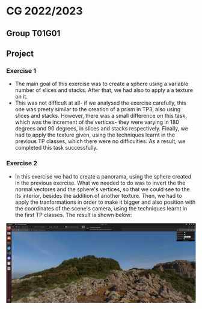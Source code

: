 # CG 2022/2023

## Group T01G01

## Project

### Exercise 1

- The main goal of this exercise was to create a sphere using a variable number of slices and stacks. After that, we had also to apply a a texture on it.
- This was not difficult at all- if we analysed the exercise carefully, this one was preety similar to the creation of a prism in TP3, also using slices and stacks. However, there was a small difference on this task, which was the increment of the vertices- they were varying in 180 degrees and 90 degrees, in slices and stacks respectively. Finally, we had to apply the texture given, using the techniques learnt in the previous TP classes, which there were no difficulties. As a result, we completed this task successfully.

### Exercise 2

- In this exercise we had to create a panorama, using the sphere created in the previous exercise. What we needed to do was to invert the the normal vectores and the sphere's vertices, so that we could see to the its interior, besides the addition of another texture. Then, we had to apply the tranformations in order to make it bigger and also position with the coordinates of the scene's camera, using the techniques learnt in the first TP classes. The result is shown below:

![Panorama 1](./screenshots/project-t01g01-1.png)
